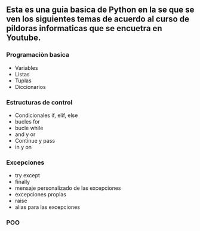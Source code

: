 ## Esta es una guia basica de Python en la se que se ven los siguientes temas de acuerdo al curso de pildoras informaticas que se encuetra en Youtube.

### Programaciòn basica
- Variables
- Listas
- Tuplas
- Diccionarios

### Estructuras de control
- Condicionales if, elif, else 
- bucles for
- bucle while
- and y or
- Continue y pass
- in  y on 

### Excepciones 

- try except 
- finally 
- mensaje personalizado de las excepciones
- excepciones propias
- raise 
- alias para las excepciones 

### POO

